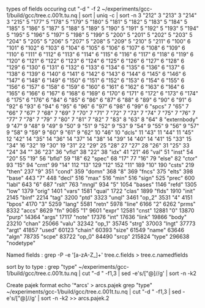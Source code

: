 
types of fields occuring
cut "-d " -f 2 ~/experiments/gcc-1/build/gcc/tree.c.001t.tu.nq | sort | uniq -c | sort -n
      3 "212"
      3 "213"
      3 "214"
      3 "215"
      5 "177"
      5 "178"
      5 "179"
      5 "180"
      5 "181"
      5 "182"
      5 "183"
      5 "184"
      5 "185"
      5 "186"
      5 "187"
      5 "188"
      5 "189"
      5 "190"
      5 "191"
      5 "192"
      5 "193"
      5 "194"
      5 "195"
      5 "196"
      5 "197"
      5 "198"
      5 "199"
      5 "200"
      5 "201"
      5 "202"
      5 "203"
      5 "204"
      5 "205"
      5 "206"
      5 "207"
      5 "208"
      5 "209"
      5 "210"
      5 "211"
      6 "100"
      6 "101"
      6 "102"
      6 "103"
      6 "104"
      6 "105"
      6 "106"
      6 "107"
      6 "108"
      6 "109"
      6 "110"
      6 "111"
      6 "112"
      6 "113"
      6 "114"
      6 "115"
      6 "116"
      6 "117"
      6 "118"
      6 "119"
      6 "120"
      6 "121"
      6 "122"
      6 "123"
      6 "124"
      6 "125"
      6 "126"
      6 "127"
      6 "128"
      6 "129"
      6 "130"
      6 "131"
      6 "132"
      6 "133"
      6 "134"
      6 "135"
      6 "136"
      6 "137"
      6 "138"
      6 "139"
      6 "140"
      6 "141"
      6 "142"
      6 "143"
      6 "144"
      6 "145"
      6 "146"
      6 "147"
      6 "148"
      6 "149"
      6 "150"
      6 "151"
      6 "152"
      6 "153"
      6 "154"
      6 "155"
      6 "156"
      6 "157"
      6 "158"
      6 "159"
      6 "160"
      6 "161"
      6 "162"
      6 "163"
      6 "164"
      6 "165"
      6 "166"
      6 "167"
      6 "168"
      6 "169"
      6 "170"
      6 "171"
      6 "172"
      6 "173"
      6 "174"
      6 "175"
      6 "176"
      6 "84"
      6 "85"
      6 "86"
      6 "87"
      6 "88"
      6 "89"
      6 "90"
      6 "91"
      6 "92"
      6 "93"
      6 "94"
      6 "95"
      6 "96"
      6 "97"
      6 "98"
      6 "99"
      6 "spcs"
      7 "65"
      7 "66"
      7 "67"
      7 "68"
      7 "69"
      7 "70"
      7 "71"
      7 "72"
      7 "73"
      7 "74"
      7 "75"
      7 "76"
      7 "77"
      7 "78"
      7 "79"
      7 "80"
      7 "81"
      7 "82"
      7 "83"
      8 "63"
      8 "64"
      8 "externbody"
      9 "47"
      9 "48"
      9 "49"
      9 "50"
      9 "51"
      9 "52"
      9 "53"
      9 "54"
      9 "55"
      9 "56"
      9 "57"
      9 "58"
      9 "59"
      9 "60"
      9 "61"
      9 "62"
     10 "46"
     10 "dcls"
     11 "43"
     11 "44"
     11 "45"
     12 "42"
     14 "35"
     14 "36"
     14 "37"
     14 "38"
     14 "39"
     14 "40"
     14 "41"
     15 "33"
     15 "34"
     16 "32"
     19 "30"
     19 "31"
     22 "29"
     25 "28"
     27 "27"
     28 "26"
     31 "25"
     33 "24"
     34 ""
     36 "23"
     36 "vfld"
     38 "22"
     38 "idx"
     41 "21"
     46 "val"
     51 "inst"
     54 "20"
     55 "19"
     56 "bfld"
     59 "18"
     62 "spec"
     68 "17"
     77 "16"
     79 "else"
     82 "ctor"
     93 "15"
     94 "crnt"
     99 "14"
    112 "13"
    129 "12"
    152 "11"
    189 "10"
    190 "csts"
    219 "then"
    237 "9"
    351 "cond"
    359 "domn"
    368 "8"
    369 "fncs"
    375 "elts"
    398 "base"
    443 "7"
    448 "decl"
    516 "max"
    516 "min"
    516 "sign"
    525 "prec"
    600 "labl"
    643 "6"
    687 "rslt"
    763 "mngl"
    934 "5"
   1054 "bases"
   1146 "refd"
   1305 "low"
   1379 "orig"
   1401 "vars"
   1581 "qual"
   1722 "clas"
   1899 "flds"
   1910 "init"
   2145 "binf"
   2214 "tag"
   3200 "ptd"
   3323 "unql"
   3461 "op_2"
   3531 "4"
   4151 "bpos"
   4170 "3"
   5259 "lang"
   5581 "retn"
   5978 "line"
   6166 "2"
   6262 "prms"
   8332 "accs"
   8629 "fn"
   9085 "1"
   9601 "expr"
  12581 "cnst"
  12881 "0"
  13870 "purp"
  14364 "args"
  17117 "note"
  17376 "int"
  17636 "link"
  19866 "body"
  23210 "chan"
  25066 "valu"
  32342 "op_1"
  35745 "strg"
  37003 "lngt"
  37773 "argt"
  41857 "used"
  60123 "chain"
  60393 "size"
  61549 "name"
  63646 "algn"
  78735 "scpe"
  83722 "op_0"
  84490 "srcp"
 215824 "type"
 296638 "nodetype"


Named fields :
grep -P -e '[a-zA-Z_]+' tree.c.fields  > tree.c.namedfields

sort by to type :
grep \"type\"  ~/experiments/gcc-1/build/gcc/tree.c.001t.tu.nq  | cut "-d " -f1,3 | sed -e's/[\"\@]//g' | sort -n -k2

Create pajek format
echo '*arcs' > arcs.pajek
grep \"type\"  ~/experiments/gcc-1/build/gcc/tree.c.001t.tu.nq  | cut "-d " -f1,3 | sed -e's/[\"\@]//g' | sort -n -k2 >> arcs.pajek.2

